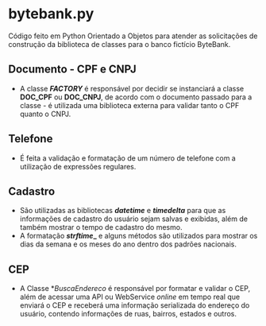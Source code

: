 # bytebank.py

Código feito em Python Orientado a Objetos para atender as solicitações de construção da biblioteca de classes para o banco fictício ByteBank.

## Documento - CPF e CNPJ
- A classe **_FACTORY_** é responsável por decidir se instanciará a classe **__DOC_CPF__** ou **__DOC_CNPJ__**, de acordo com o documento passado para a classe - é utilizada uma biblioteca externa para validar tanto o CPF quanto o CNPJ.

## Telefone
- É feita a validação e formatação de um número de telefone com a utilização de expressões regulares.

## Cadastro
- São utilizadas as bibliotecas **_datetime_** e **_timedelta_** para que as informações de cadastro do usuário sejam salvas e exibidas, além de também mostrar o tempo de cadastro do mesmo.
- A formatação **_strftime__** e alguns métodos são utilizados para mostrar os dias da semana e os meses do ano dentro dos padrões nacionais.
  
## CEP
- A Classe **_BuscaEndereco_* é responsável por formatar e validar o CEP, além de acessar  uma API ou WebService _online_ em tempo real que enviará o CEP e receberá uma informação serializada do endereço do usuário, contendo informações de ruas, bairros, estados e outros.
